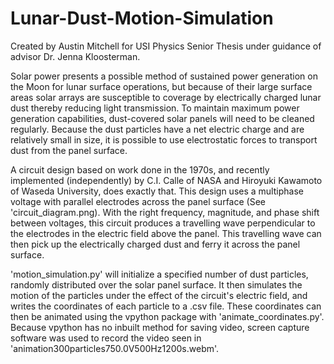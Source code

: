 # Lunar-Dust-Motion-Simulation
Created by Austin Mitchell for USI Physics Senior Thesis under guidance of advisor Dr. Jenna Kloosterman.

Solar power presents a possible method of sustained power generation on the Moon for lunar surface operations, but because of their large surface areas solar arrays are susceptible to coverage by electrically charged lunar dust thereby reducing light transmission. To maintain maximum power generation capabilities, dust-covered solar panels will need to be cleaned regularly. Because the dust particles have a net electric charge and are relatively small in size, it is possible to use electrostatic forces to transport dust from the panel surface. 

A circuit design based on work done in the 1970s, and recently implemented (independently) by C.I. Calle of NASA and Hiroyuki Kawamoto of Waseda University, does exactly that. This design uses a multiphase voltage with parallel electrodes across the panel surface (See 'circuit_diagram.png). With the right frequency, magnitude, and phase shift between voltages, this circuit produces a travelling wave perpendicular to the electrodes in the electric field above the panel. This travelling wave can then pick up the electrically charged dust and ferry it across the panel surface.

'motion_simulation.py' will initialize a specified number of dust particles, randomly distributed over the solar panel surface. It then simulates the motion of the particles under the effect of the circuit's electric field, and writes the coordinates of each particle to a .csv file. These coordinates can then be animated using the vpython package with 'animate_coordinates.py'. Because vpython has no inbuilt method for saving video, screen capture software was used to record the video seen in 'animation300particles750.0V500Hz1200s.webm'.
